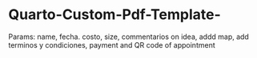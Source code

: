 # Quarto-Custom-Pdf-Template-
Params: name, fecha. costo, size, commentarios on idea, addd map, add terminos y condiciones, payment and QR code of appointment

